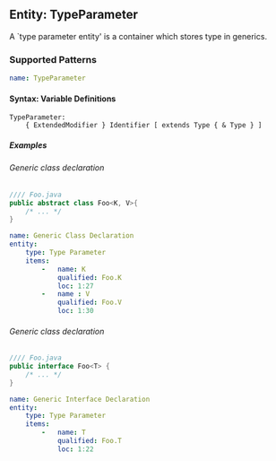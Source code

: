 ## Entity: TypeParameter

A `type parameter entity' is a container which stores type in generics.

### Supported Patterns

```yaml
name: TypeParameter
```

#### Syntax: Variable Definitions

```text
TypeParameter:
    { ExtendedModifier } Identifier [ extends Type { & Type } ]
```

##### Examples

###### Generic class declaration 

```java
//// Foo.java
public abstract class Foo<K, V>{
    /* ... */
}
```

```yaml
name: Generic Class Declaration 
entity:
    type: Type Parameter
    items:
        -   name: K
            qualified: Foo.K
            loc: 1:27
        -   name : V
            qualified: Foo.V
            loc: 1:30
```
###### Generic class declaration 

```java
//// Foo.java
public interface Foo<T> {
    /* ... */
}
```

```yaml
name: Generic Interface Declaration 
entity:
    type: Type Parameter
    items:
        -   name: T
            qualified: Foo.T
            loc: 1:22
```
